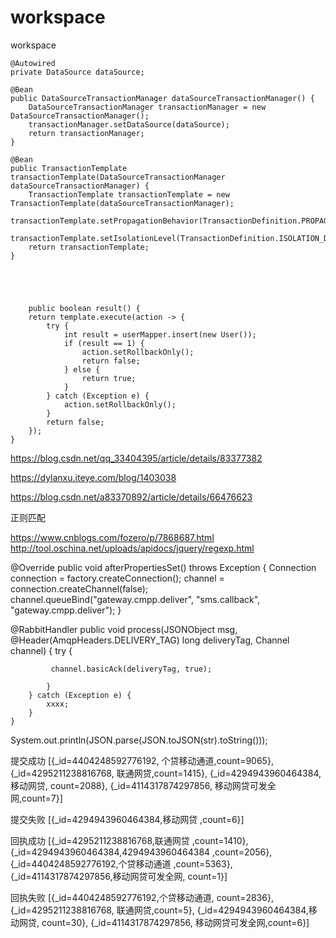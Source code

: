 # workspace
workspace



    @Autowired
    private DataSource dataSource;
    
    @Bean
    public DataSourceTransactionManager dataSourceTransactionManager() {
        DataSourceTransactionManager transactionManager = new DataSourceTransactionManager();
        transactionManager.setDataSource(dataSource);
        return transactionManager;
    }

    @Bean
    public TransactionTemplate transactionTemplate(DataSourceTransactionManager dataSourceTransactionManager) {
        TransactionTemplate transactionTemplate = new TransactionTemplate(dataSourceTransactionManager);
        transactionTemplate.setPropagationBehavior(TransactionDefinition.PROPAGATION_REQUIRED);
        transactionTemplate.setIsolationLevel(TransactionDefinition.ISOLATION_DEFAULT);
        return transactionTemplate;
    }
    
    
    
    
    
        public boolean result() {
        return template.execute(action -> {
            try {
                int result = userMapper.insert(new User());
                if (result == 1) {
                    action.setRollbackOnly();
                    return false;
                } else {
                    return true;
                }
            } catch (Exception e) {
                action.setRollbackOnly();
            }
            return false;
        });
    }





https://blog.csdn.net/qq_33404395/article/details/83377382

https://dylanxu.iteye.com/blog/1403038

https://blog.csdn.net/a83370892/article/details/66476623


正则匹配


 https://www.cnblogs.com/fozero/p/7868687.html
 http://tool.oschina.net/uploads/apidocs/jquery/regexp.html
 
 
 
 
  @Override
    public void afterPropertiesSet() throws Exception {
        Connection connection = factory.createConnection();
        channel = connection.createChannel(false);
        channel.queueBind("gateway.cmpp.deliver", "sms.callback", "gateway.cmpp.deliver");
    }
 
 
@RabbitHandler
    public void process(JSONObject msg, @Header(AmqpHeaders.DELIVERY_TAG) long deliveryTag, Channel channel) {
        try {
            
             channel.basicAck(deliveryTag, true);
           
            }
        } catch (Exception e) {
            xxxx;
        }
    }















System.out.println(JSON.parse(JSON.toJSON(str).toString()));
















提交成功  [{_id=4404248592776192, 个贷移动通道,count=9065}, {_id=4295211238816768, 联通网贷,count=1415}, {_id=4294943960464384,移动网贷, count=2088}, {_id=4114317874297856, 移动网贷可发全网,count=7}]


提交失败 [{_id=4294943960464384,移动网贷 ,count=6}]



回执成功 [{_id=4295211238816768,联通网贷 ,count=1410}, {_id=4294943960464384,4294943960464384 ,count=2056}, {_id=4404248592776192,个贷移动通道 ,count=5363}, {_id=4114317874297856,移动网贷可发全网, count=1}]


回执失败  [{_id=4404248592776192,个贷移动通道, count=2836}, {_id=4295211238816768, 联通网贷,count=5}, {_id=4294943960464384,移动网贷, count=30}, {_id=4114317874297856, 移动网贷可发全网,count=6}]








